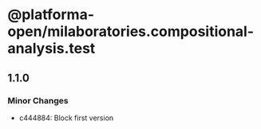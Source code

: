 # @platforma-open/milaboratories.compositional-analysis.test

## 1.1.0

### Minor Changes

- c444884: Block first version
